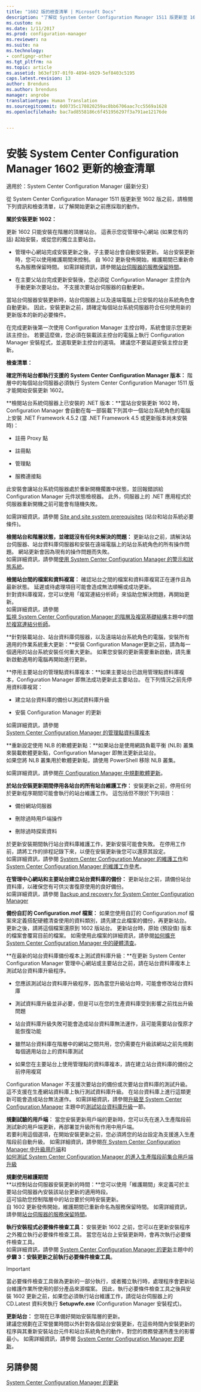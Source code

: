 ```yaml
---
title: "1602 版的檢查清單 | Microsoft Docs"
description: "了解從 System Center Configuration Manager 1511 版更新至 1602 版之前所採取的動作。"
ms.custom: na
ms.date: 1/11/2017
ms.prod: configuration-manager
ms.reviewer: na
ms.suite: na
ms.technology:
- configmgr-other
ms.tgt_pltfrm: na
ms.topic: article
ms.assetid: b63ef197-01f0-4894-b929-5ef8403c5195
caps.latest.revision: 13
author: Brenduns
ms.author: brenduns
manager: angrobe
translationtype: Human Translation
ms.sourcegitcommit: 0d0735c170820259ac8bb6706aac7cc5569a1628
ms.openlocfilehash: bac7ad8558186c6f451956297f3a791ae12176de


---
```

# <a name="checklist-for-installing-update-1602-for-system-center-configuration-manager"></a>安裝 System Center Configuration Manager 1602 更新的檢查清單

適用於：System Center Configuration Manager (最新分支)

從 System Center Configuration Manager 1511 版更新至 1602 版之前，請檢閱下列資訊和檢查清單，以了解開始更新之前應採取的動作。  

 **關於安裝更新 1602：**  

 更新 1602 只能安裝在階層的頂層站台。 這表示您從管理中心網站 (如果您有的話) 起始安裝，或從您的獨立主要站台。  

-   管理中心網站完成安裝更新之後，子主要站台會自動安裝更新。 站台安裝更新時，您可以使用維護期間來控制。 自 1602 更新發佈開始，維護期間已重新命名為服務保留時間。 如需詳細資訊，請參閱[站台伺服器的服務保留時間](/sccm/core/servers/manage/service-windows)。  

-   在主要父站台完成更新安裝後，您必須從 Configuration Manager 主控台內手動更新次要站台。 不支援次要站台伺服器的自動更新。  

當站台伺服器安裝更新時，站台伺服器上以及遠端電腦上已安裝的站台系統角色會自動更新。 因此，安裝更新之前，請確定每個站台系統伺服器符合任何使用新的更新版本的新的必要條件。  

在完成更新後第一次使用 Configuration Manager 主控台時，系統會提示您更新該主控台。  若要這麼做，您必須在裝載該主控台的電腦上執行 Configuration Manager 安裝程式，並選取更新主控台的選項。 建議您不要延遲安裝主控台更新。  

 **檢查清單：**  

 **確定所有站台都執行支援的 System Center Configuration Manager 版本：**  階層中的每個站台伺服器必須執行 System Center Configuration Manager 1511 版才能開始安裝更新 1602。  

 **檢閱站台系統伺服器上已安裝的 .NET 版本：**當站台安裝更新 1602 時，Configuration Manager 會自動在每一部裝載下列其中一個站台系統角色的電腦上安裝 .NET Framework 4.5.2 (當 .NET Framework 4.5 或更新版本尚未安裝時)：  

-   註冊 Proxy 點  

-   註冊點  

-   管理點  

-   服務連接點  

此安裝會讓站台系統伺服器處於重新開機擱置中狀態，並回報錯誤給 Configuration Manager 元件狀態檢視器。 此外，伺服器上的 .NET 應用程式於伺服器重新開機之前可能會有隨機失敗。  

 如需詳細資訊，請參閱 [Site and site system prerequisites](../../../core/plan-design/configs/site-and-site-system-prerequisites.md) (站台和站台系統必要條件)。  

 **檢閱站台和階層狀態，並確認沒有任何未解決的問題：** 更新站台之前，請解決站台伺服器、站台資料庫伺服器和安裝在遠端電腦上的站台系統角色的所有操作問題。 網站更新會因為現有的操作問題而失敗。  
 如需詳細資訊，請參閱[使用 System Center Configuration Manager 的警示和狀態系統](../../../core/servers/manage/use-alerts-and-the-status-system.md)。  

 **檢閱站台間的檔案和資料複寫：**  確認站台之間的檔案和資料庫複寫正在運作且為最新狀態。 延遲或待處理項目可能會造成無法順暢或成功更新。    
針對資料庫複寫，您可以使用「複寫連結分析師」來協助您解決問題，再開始更新。    
 如需詳細資訊，請參閱   
[監視 System Center Configuration Manager 的階層及複寫基礎結構](../../../core/servers/manage/monitor-hierarchy-and-replication-infrastructure.md)主題中的[關於複寫連結分析師](../../../core/servers/manage/monitor-hierarchy-and-replication-infrastructure.md#BKMK_RLA)。  

 **針對裝載站台、站台資料庫伺服器，以及遠端站台系統角色的電腦，安裝所有適用的作業系統重大更新：**安裝 Configuration Manager更新之前，請為每一個適用的站台系統安裝任何重大更新。 如果您安裝的更新需要重新啟動，請先重新啟動適用的電腦再開始進行更新。  

 **停用主要站台的管理點資料庫複本：**如果主要站台已啟用管理點資料庫複本，Configuration Manager 即無法成功更新此主要站台。 在下列情況之前先停用資料庫複寫：  

-   建立站台資料庫的備份以測試資料庫升級  

-   安裝 Configuration Manager 的更新  

如需詳細資訊，請參閱   
[System Center Configuration Manager 的管理點資料庫複本](../../../core/servers/deploy/configure/database-replicas-for-management-points.md)  

 **重新設定使用 NLB 的軟體更新點：**如果站台是使用網路負載平衡 (NLB) 叢集來裝載軟體更新點，Configuration Manager 即無法更新此站台。  
如果您將 NLB 叢集用於軟體更新點，請使用 PowerShell 移除 NLB 叢集。    

 如需詳細資訊，請參閱[在 Configuration Manager 中規劃軟體更新](../../../sum/plan-design/plan-for-software-updates.md)。  

 **於站台安裝更新期間停用各站台的所有站台維護工作：** 安裝更新之前，停用任何於更新程序期間可能會執行的站台維護工作。 這包括但不限於下列項目：  

-   備份網站伺服器  

-   刪除過時用戶端操作  

-   刪除過時探索資料  

於更新安裝期間執行站台資料庫維護工作，更新安裝可能會失敗。 在停用工作前，請將工作的排程記錄下來，以便在安裝更新後您可以還原其設定。  
 如需詳細資訊，請參閱 [System Center Configuration Manager 的維護工作](../../../core/servers/manage/maintenance-tasks.md)和 [System Center Configuration Manager 的維護工作參考](../../../core/servers/manage/reference-for-maintenance-tasks.md)。  

 **在管理中心網站和主要站台建立站台資料庫的備份：** 更新站台之前，請備份站台資料庫，以確保您有可供災害復原使用的良好備份。   
如需詳細資訊，請參閱 [Backup and recovery for System Center Configuration Manager](../../../protect/understand/backup-and-recovery.md)  

 **備份自訂的 Configuration.mof 檔案：** 如果您使用自訂的 Configuration.mof 檔案來定義搭配硬體清查使用的資料類別，請先建立此檔案的備份，再更新站台。 更新之後，請將這個檔案還原到 1602 版站台。 更新站台時，原始 (預設值) 版本的檔案會覆寫目前的檔案。 如需使用此檔案的詳細資訊，請參閱[如何擴充 System Center Configuration Manager 中的硬體清查](../../../core/clients/manage/inventory/extend-hardware-inventory.md)。  

 **在最新的站台資料庫備份複本上測試資料庫升級：**在更新 System Center Configuration Manager 管理中心網站或主要站台之前，請在站台資料庫複本上測試站台資料庫升級程序。  

-   您應該測試站台資料庫升級程序，因為當您升級站台時，可能會修改站台資料庫  

-   測試資料庫升級並非必要，但是可以在您的生產資料庫受到影響之前找出升級問題  

-   站台資料庫升級失敗可能會造成站台資料庫無法運作，且可能需要站台復原才能恢復功能  

-   雖然站台資料庫在階層中的網站之間共用，您仍需要在升級該網站之前先規劃每個適用站台上的資料庫測試  

-   如果您在主要站台上使用管理點的資料庫複本，請在建立站台資料庫的備份之前停用複寫  

Configuration Manager 不支援次要站台的備份或次要站台資料庫的測試升級。   
這不支援在生產網站資料庫上執行測試資料庫升級。 在站台資料庫上進行這類更新可能會造成站台無法運作。 如需詳細資訊，請參閱[升級至 System Center Configuration Manager](../../../core/servers/deploy/install/upgrade-to-configuration-manager.md) 主題中的[測試站台資料庫升級](../../../core/servers/deploy/install/upgrade-to-configuration-manager.md#bkmk_test)一節。  

 **規劃試驗的用戶端︰** 當您安裝更新用戶端的更新時，您可以先在進入生產階段前測試新的用戶端更新，再部署並升級所有作用中用戶端。   
 若要利用這個選項，在開始安裝更新之前，您必須將您的站台設定為支援進入生產階段前自動升級。 如需詳細資訊，請參閱[在 System Center Configuration Manager 中升級用戶端](../../../core/clients/manage/upgrade/upgrade-clients.md)和   
[如何測試 System Center Configuration Manager 的進入生產階段前集合用戶端升級](../../../core/clients/manage/upgrade/test-client-upgrades.md)  

 **規劃使用維護期間**  
 **以控制站台伺服器安裝更新的時間：**您可以使用「維護期間」來定義可於主要站台伺服器內安裝該站台更新的適用時段。   
這可協助您控制階層中的站台要於何時安裝更新。   
自 1602 更新發佈開始，維護期間已重新命名為服務保留時間。 如需詳細資訊，請參閱[站台伺服器的服務保留時間](/sccm/core/servers/manage/service-windows)。  

 **執行安裝程式必要條件檢查工具：**  安裝更新 1602 之前，您可以在更新安裝程序之外獨立執行必要條件檢查工具。 當您在站台上安裝更新時，會再次執行必要條件檢查工具。  
如需詳細資訊，請參閱 [System Center Configuration Manager 的更新](../../../core/servers/manage/updates.md)主題中的**步驟 3：安裝更新之前執行必要條件檢查工具**。  

> [!IMPORTANT]  
>  當必要條件檢查工具做為更新的一部分執行，或者獨立執行時，處理程序會更新站台維護作業所使用的部分產品來源檔案。 因此，執行必要條件檢查工具之後與安裝 1602 更新之前，如果您必須執行站台維護工作，請從站台伺服器上的 CD.Latest 資料夾執行 **Setupwfe.exe** (Configuration Manager 安裝程式)。  

 **更新站台：** 您現在已準備好開始安裝階層的更新。  
  建議您規劃在正常營業時間以外針對各個站台安裝更新，在這些時間內安裝更新的程序與其重新安裝站台元件和站台系統角色的動作，對您的商務營運所產生的影響最小。 如需詳細資訊，請參閱 [System Center Configuration Manager 的更新](../../../core/servers/manage/updates.md)。  

## <a name="see-also"></a>另請參閱  
 [System Center Configuration Manager 的更新](../../../core/servers/manage/updates.md)



<!--HONumber=Jan17_HO2-->


